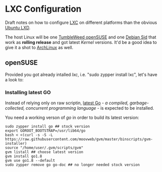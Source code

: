 # LXC Configuration

Draft notes on how to configure [LXC](https://linuxcontainers.org) on different platforms than the obvious [Ubuntu LXD](https://www.ubuntu.com/containers/lxd).

The host Linux will be one [TumbleWeed openSUSE](https://en.opensuse.org/Portal:Tumbleweed) and one [Debian Sid](https://www.debian.org/releases/sid/) that work as **rolling release** and got latest *Kernel* versions. It'd be a good idea to give it a shot to [ArchLinux](https://www.archlinux.org) as well.

## openSUSE

Provided you got already intalled *lxc*, i.e. "sudo zypper install lxc", let's have a look to:

### Installing latest GO

Instead of relying only on raw scriptin, [latest Go](https://github.com/moovweb/gvm) *- a compiled, garbage-collected, concurrent programming language -* is expected to be installed.

You need a working verson of *go* in order to build its latest version:

    sudo zypper install go ## stock version
    export GOROOT_BOOTSTRAP=/usr/lib64/go
    bash < <(curl -s -S -L https://raw.githubusercontent.com/moovweb/gvm/master/binscripts/gvm-installer)
    source "/home/user/.gvm/scripts/gvm"
    gvm listall ## choose latest version
    gvm install go1.8
    gvm use go1.8 --default
    sudo zypper remove go go-doc ## no longer needed stock version
    
    

